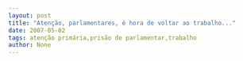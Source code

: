 ```yaml
---
layout: post
title: "Atenção, parlamentares, é hora de voltar ao trabalho..."
date: 2007-05-02
tags: atenção primária,prisão de parlamentar,trabalho
author: None
---
```

 